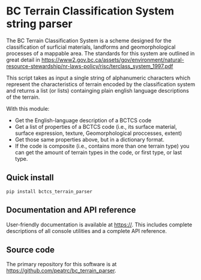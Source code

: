# BC Terrain Classification System string parser

The BC Terrain Classification System is a scheme designed for the classification of 
surficial materials, landforms and geomorphological processes of a mappable area.
The standards for this system are outlined in great detail in 
https://www2.gov.bc.ca/assets/gov/environment/natural-resource-stewardship/nr-laws-policy/risc/terclass_system_1997.pdf

This script takes as input a single string of alphanumeric characters which represent
the characteristics of terrain encoded by the classification system and returns a list
(or lists) containging plain english language descriptions of the terrain.

With this module:

* Get the English-language description of a BCTCS code
* Get a list of properties of a BCTCS code (i.e., its surface material, surface expression,
texture, Geomorphological proccesses, extent)
* Get those same properties above, but in a dictionary format.
* If the code is composite (i.e., contains more than one terrain type) you can get the
amount of terrain types in the code, or first type, or last type.



## Quick install

`pip install bctcs_terrain_parser`

## Documentation and API reference

User-friendly documentation is available at <https://>. This includes complete descriptions of all console utilities and a complete API reference.

## Source code

The primary repository for this software is at <https://github.com/peatrc/bc_terrain_parser>.
